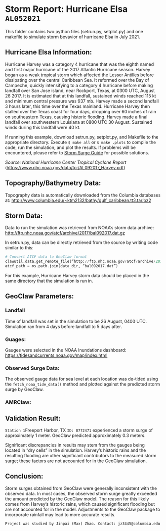 # Storm Report: Hurricane Elsa `AL052021`
This folder contains two python files (setrun.py, setplot.py) and one makefile to simulate storm bevavior of hurricane Elsa in July 2021.

## Hurricane Elsa Information:
Hurricane Harvey was a category 4 hurricane that was the eighth named and first major hurricane of the 2017 Atlantic Hurricane season. Harvey began as a weak tropical storm which affected the Lesser Antilles before dissipating over the central Caribbean Sea. It reformed over the Bay of Campeche, quickly intensifying to a category 4 hurricane before making landfall over San Jose island, near Rockport, Texas, at 0300 UTC, August 26 2017. It is estimated that at this landfall, sustained winds reached 115 kt and minimum central pressure was 937 mb. Harvey made a second landfall 3 hours later, this time over the Texas mainland. Hurricane Harvey then stalled over the Texas coast for four days, dropping over 60 inches of rain on southeastern Texas, causing historic flooding. Harvey made a final landfall over southwestern Louisiana at 0800 UTC 30 August. Sustained winds during this landfall were 40 kt.

If running this example, download setrun.py, setplot.py, and Makefile to the appropriate directory. Execute `$ make all` or `$ make .plots` to compile the code, run the simulation, and plot the results. If problems will be encountered, please refer to <a href="http://www.clawpack.org/quick_surge.html?highlight=storm%20surge" target="_blank">Storm Surge Guide</a> for possible solutions. 

*Source: National Hurricane Center Tropical Cyclone Report*
(https://www.nhc.noaa.gov/data/tcr/AL092017_Harvey.pdf)

## Topography/Bathymetry Data:
Topography data is automatically downloaded from the Columbia databases at:
http://www.columbia.edu/~ktm2132/bathy/gulf_caribbean.tt3.tar.bz2

## Storm Data:
Data to run the simulation was retrieved from NOAA’s storm data archive:
http://ftp.nhc.noaa.gov/atcf/archive/2017/bal092017.dat.gz

In setrun.py, data can be directly retrieved from the source by writing code similar to this:
```python
# Convert ATCF data to GeoClaw format
clawutil.data.get_remote_file(“http://ftp.nhc.noaa.gov/atcf/archive/2017/bal092017.dat.gz”)
atcf_path = os.path.join(data_dir, “bal092017.dat”)
```

For this example, Hurricane Harvey storm data should be placed in the same directory that the simulation is run in.

## GeoClaw Parameters:
### Landfall
Time of landfall was set in the simulation to be 26 August, 0400 UTC. Simulation ran from 4 days before landfall to 5 days after.
### Guages:
Gauges were selected in the NOAA Inundations dashboard:
https://tidesandcurrents.noaa.gov/map/index.html
### Observed Surge Data:
The observed gauge data for sea level at each location was de-tided using the `fetch_noaa_tide_data()` method and plotted against the predicted storm surge by GeoClaw.
### AMRClaw:


## Validation Result:
`Station 1`Freeport Harbor, TX `ID: 8772471` experienced a storm surge of approximately 1 meter. GeoClaw predicted approximately 0.3 meters. 

Significant discrepancies in results may stem from the gauges being located in “dry cells” in the simulation. Harvey’s historic rains and the resulting flooding are other significant contributors to the measured storm surge; these factors are not accounted for in the GeoClaw simulation.

## Conclusion:
Storm surges obtained from GeoClaw were generally inconsistent with the observed data. In most cases, the observed storm surge greatly exceeded the amount predicted by the GeoClaw model. The reason for this likely comes from Harvey’s historic rains, which caused significant flooding but are not accounted for in the model. Adjustments to the GeoClaw package to incorporate rainfall may lead to more accurate results.

```
Project was studied by Jinpai (Max) Zhao. Contact: jz3445@columbia.edu
```